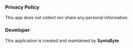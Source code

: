 ### Privacy Policy
This app does not collect nor share any personal information.

### Developer
This application is created and maintained by **SyntaByte**.
